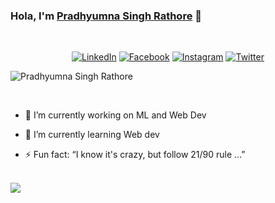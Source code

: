 
### Hola, I'm [Pradhyumna Singh Rathore](http://pradhyumnasinghrathore.live/)  👋
<br />
<p align="center">
	<a href="https://www.linkedin.com/in/pradhyumna-singh-rathore-b6a767177/"><img src="https://img.icons8.com/metro/26/000000/linkedin.png" alt="LinkedIn"/></a>
	<a href="https://www.facebook.com/pradhyumnasingh.rathore.3/"><img src="https://img.icons8.com/android/26/000000/facebook-new.png" alt="Facebook"/></a>
	<a href="https://www.instagram.com/the.monk.in.black.1/"><img src="https://img.icons8.com/metro/26/000000/instagram-new.png" alt="Instagram"/></a>
	<a href="https://twitter.com/PradhyumnaSing5"><img src="https://img.icons8.com/android/26/000000/twitter.png" alt="Twitter"/></a>
</p
  <p align="center"> <img src="https://komarev.com/ghpvc/?username=pradhyumna6459&label=Views&color=blue&style=plastic" alt="Pradhyumna Singh Rathore" /> </p>
<br />

  
- 🔭 I’m currently working on ML and Web Dev 
- 🌱 I’m currently learning Web dev

- ⚡ Fun fact: “I know it's crazy, but follow 21/90 rule …”
<br/>

<img src="https://github-readme-stats.vercel.app/api?username=pradhyumna6459&&show_icons=true&title_color=#35E3FD&icon_color=bb2acf&text_color=daf7dc&bg_color=151515"/>
